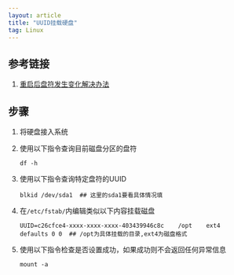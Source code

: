 ```yaml
---
layout: article
title: "UUID挂载硬盘"
tag: Linux
---
```


## 参考链接

1. [重启后盘符发生变化解决办法](https://support.huaweicloud.com/ecs_faq/ecs_faq_1125.html)

## 步骤

1. 将硬盘接入系统

2. 使用以下指令查询目前磁盘分区的盘符

   ```shell
   df -h
   ```

3. 使用以下指令查询特定盘符的UUID

   ```shell
   blkid /dev/sda1  ## 这里的sda1要看具体情况填
   ```

4. 在`/etc/fstab/`内编辑类似以下内容挂载磁盘

   ```shell
   UUID=c26cfce4-xxxx-xxxx-xxxx-403439946c8c    /opt    ext4    defaults 0 0  ## /opt为具体挂载的目录,ext4为磁盘格式
   ```

5. 使用以下指令检查是否设置成功，如果成功则不会返回任何异常信息

   ```shell
   mount -a
   ```
